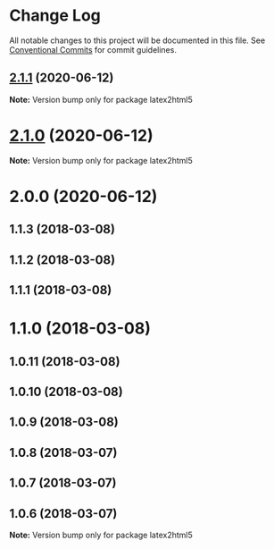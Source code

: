 # Change Log

All notable changes to this project will be documented in this file.
See [Conventional Commits](https://conventionalcommits.org) for commit guidelines.

## [2.1.1](https://github.com/pyramation/latex2js/compare/latex2html5@2.1.0...latex2html5@2.1.1) (2020-06-12)

**Note:** Version bump only for package latex2html5





# [2.1.0](https://github.com/pyramation/latex2js/compare/latex2html5@2.0.0...latex2html5@2.1.0) (2020-06-12)

**Note:** Version bump only for package latex2html5





# 2.0.0 (2020-06-12)



## 1.1.3 (2018-03-08)



## 1.1.2 (2018-03-08)



## 1.1.1 (2018-03-08)



# 1.1.0 (2018-03-08)



## 1.0.11 (2018-03-08)



## 1.0.10 (2018-03-08)



## 1.0.9 (2018-03-08)



## 1.0.8 (2018-03-07)



## 1.0.7 (2018-03-07)



## 1.0.6 (2018-03-07)

**Note:** Version bump only for package latex2html5
